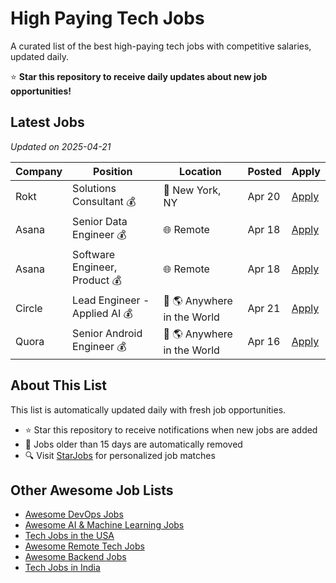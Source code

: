 # High Paying Tech Jobs

A curated list of the best high-paying tech jobs with competitive salaries, updated daily.

⭐ **Star this repository to receive daily updates about new job opportunities!**

## Latest Jobs

*Updated on 2025-04-21*

| Company | Position | Location | Posted | Apply |
| ------- | -------- | -------- | ------ | ------ |
| Rokt | Solutions Consultant 💰 | 📍 New York, NY | Apr 20 | [Apply](https://starjobs.dev/jobs/33e5142ea2e646afbaeb66b138ec4848?utm=github) |
| Asana | Senior Data Engineer 💰 | 🌐 Remote | Apr 18 | [Apply](https://starjobs.dev/jobs/c0194269abc6497caead8ce8d89d722d?utm=github) |
| Asana | Software Engineer, Product 💰 | 🌐 Remote | Apr 18 | [Apply](https://starjobs.dev/jobs/4599ceb79e97443b88df528a15bb1bc1?utm=github) |
| Circle | Lead Engineer - Applied AI 💰 | 📍 🌎 Anywhere in the World | Apr 21 | [Apply](https://starjobs.dev/jobs/55eed10b211549089f155d3e27463b29?utm=github) |
| Quora | Senior Android Engineer 💰 | 📍 🌎 Anywhere in the World | Apr 16 | [Apply](https://starjobs.dev/jobs/efcf453e2755497da445c272ff8184a2?utm=github) |


## About This List

This list is automatically updated daily with fresh job opportunities.

* ⭐ Star this repository to receive notifications when new jobs are added
* 🔄 Jobs older than 15 days are automatically removed
* 🔍 Visit [StarJobs](https://starjobs.dev?utm=github) for personalized job matches

## Other Awesome Job Lists

* [Awesome DevOps Jobs](https://github.com/bansalnagesh/awesome-devops-jobs)
* [Awesome AI & Machine Learning Jobs](https://github.com/bansalnagesh/awesome-ai-ml-jobs)
* [Tech Jobs in the USA](https://github.com/bansalnagesh/tech-jobs-usa)
* [Awesome Remote Tech Jobs](https://github.com/bansalnagesh/awesome-remote-tech-jobs)
* [Awesome Backend Jobs](https://github.com/bansalnagesh/awesome-backend-jobs)
* [Tech Jobs in India](https://github.com/bansalnagesh/tech-jobs-india)
